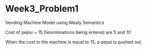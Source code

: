 # Week3_Problem1
Vending Machine Model using Mealy Semantics

Cost of pepsi = 15
Denominations being entered are 5 and 10

When the cost in the machine is equal to 15, a pepsi is pushed out
